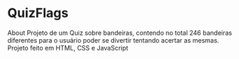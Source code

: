 # QuizFlags

<p>About
Projeto de um Quiz sobre bandeiras, contendo no total 246 bandeiras diferentes para o usuário poder se divertir tentando acertar as mesmas. Projeto feito em HTML, CSS e JavaScript</p>
